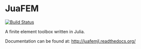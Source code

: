 # JuaFEM

[![Build Status](https://travis-ci.org/KristofferC/JuaFEM.jl.svg?branch=master)](https://travis-ci.org/KristofferC/JuaFEM.jl)

A finite element toolbox  written in Julia.

Documentation can be found at: http://juafemjl.readthedocs.org/